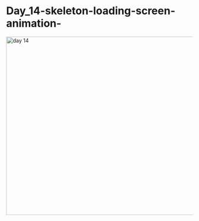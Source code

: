 # Day_14-skeleton-loading-screen-animation-

<img width="832" height="483" alt="day 14" src="https://github.com/user-attachments/assets/9145bf14-461d-45c7-a8a2-732029e4e3fb" />
